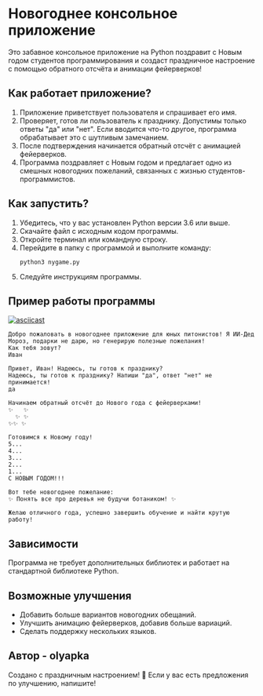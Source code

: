 # Новогоднее консольное приложение

Это забавное консольное приложение на Python поздравит с Новым годом студентов программирования и создаст праздничное настроение с помощью обратного отсчёта и анимации фейерверков!

## Как работает приложение?
1. Приложение приветствует пользователя и спрашивает его имя.
2. Проверяет, готов ли пользователь к празднику. Допустимы только ответы "да" или "нет". Если вводится что-то другое, программа обрабатывает это с шутливым замечанием.
3. После подтверждения начинается обратный отсчёт с анимацией фейерверков.
4. Программа поздравляет с Новым годом и предлагает одно из смешных новогодних пожеланий, связанных с жизнью студентов-программистов.

## Как запустить?

1. Убедитесь, что у вас установлен Python версии 3.6 или выше.
2. Скачайте файл с исходным кодом программы.
3. Откройте терминал или командную строку.
4. Перейдите в папку с программой и выполните команду:
   ```
   python3 nygame.py
   ```
5. Следуйте инструкциям программы.

## Пример работы программы

[![asciicast](https://asciinema.org/a/V6khxeWkW0i484fVMwoe0M5xp.png)](https://asciinema.org/a/V6khxeWkW0i484fVMwoe0M5xp)

```
Добро пожаловать в новогоднее приложение для юных питонистов! Я ИИ-Дед Мороз, подарки не дарю, но генерирую полезные пожелания!
Как тебя зовут?
Иван

Привет, Иван! Надеюсь, ты готов к празднику?
Надеюсь, ты готов к празднику? Напиши "да", ответ "нет" не принимается!
да

Начинаем обратный отсчёт до Нового года с фейерверками!
✨   ✨
  ✨ ✨
✨✨ ✨

Готовимся к Новому году!
5...
4...
3...
2...
1...
С НОВЫМ ГОДОМ!!!

Вот тебе новогоднее пожелание:
✨ Понять все про деревья не будучи ботаником! ✨

Желаю отличного года, успешно завершить обучение и найти крутую работу!
```

## Зависимости
Программа не требует дополнительных библиотек и работает на стандартной библиотеке Python.

## Возможные улучшения
- Добавить больше вариантов новогодних обещаний.
- Улучшить анимацию фейерверков, добавив больше вариаций.
- Сделать поддержку нескольких языков.

## Автор - olyapka
Создано с праздничным настроением! 🎄 Если у вас есть предложения по улучшению, напишите!


